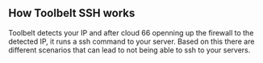 <!-- usedin: [ _legacy_docker/stack-management/ssh-v1.md, _maestro/stack-management/ssh-v1.md, _node/stack-management/ssh-v1.md, _rails/stack-management/ssh-v1.md] -->


## How Toolbelt SSH works

Toolbelt detects your IP and after cloud 66 openning up the firewall to the detected IP, it runs a ssh command to your server. Based on this there are different scenarios that can lead to not being able to ssh to your servers.
